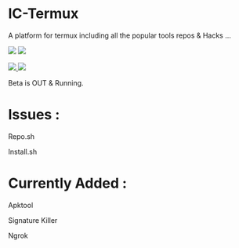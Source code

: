 # IC-Termux
A platform for termux including all the popular tools repos & Hacks ...

 <a href="https://github.com/Rhythm113/IC-Termux/graphs/commit-activity" alt="Maintenance"> <img src="https://img.shields.io/badge/Maintained%3F-Yes-green.svg?style=circle-square" /></a> <a href="https://github.com/Rhythm113/IC-Termux" ><img src="https://img.shields.io/github/repo-size/Rhythm113/IC-Termux"/> </a>

<a href="https://github.com/Rhythm113/IC-Termux/commits/main" alt="Size"> <img src="https://img.shields.io/github/last-commit/Rhythm113/IC-Termux?color=red&logo=github&logoColor=blue&style=circle-square"/> </a>
<a href="https://f-droid.org/en/packages/com.termux/"> <img src="https://img.shields.io/badge/Platform-Termux-green" /></a>

Beta is OUT & Running.

# Issues :

Repo.sh

Install.sh

# Currently Added :

Apktool

Signature Killer

Ngrok
